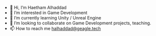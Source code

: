 - 👋 Hi, I’m Haetham Alhaddad
- 👀 I’m interested in Game Development
- 🌱 I’m currently learning Unity / Unreal Engine
- 💞️ I’m looking to collaborate on Game Development projects, teaching.
- 📫 How to reach me halhaddad@geagle.tech

<!---
GeagleCourse/GeagleCourse is a ✨ special ✨ repository because its `README.md` (this file) appears on your GitHub profile.
You can click the Preview link to take a look at your changes.
--->
